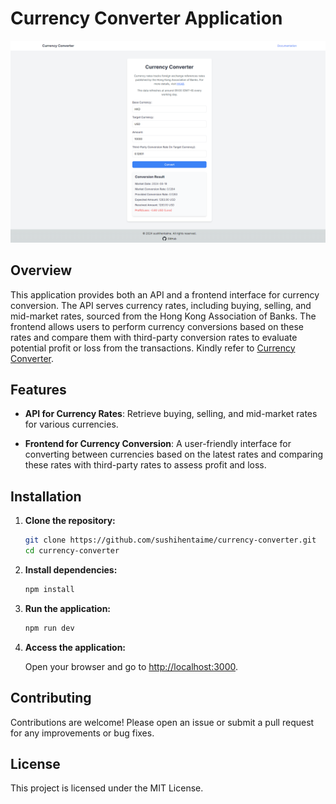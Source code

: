 # Currency Converter Application

![Image](image/localhost_3000_.png)

## Overview

This application provides both an API and a frontend interface for currency conversion. The API serves currency rates, including buying, selling, and mid-market rates, sourced from the Hong Kong Association of Banks. The frontend allows users to perform currency conversions based on these rates and compare them with third-party conversion rates to evaluate potential profit or loss from the transactions. Kindly refer to [Currency Converter](https://currency-converter-3ti.pages.dev/).

## Features

- **API for Currency Rates**: Retrieve buying, selling, and mid-market rates for various currencies.

- **Frontend for Currency Conversion**: A user-friendly interface for converting between currencies based on the latest rates and comparing these rates with third-party rates to assess profit and loss.

## Installation

1. **Clone the repository:**

    ```bash
    git clone https://github.com/sushihentaime/currency-converter.git
    cd currency-converter
    ```

2. **Install dependencies:**

    ```bash
    npm install
    ```

3. **Run the application:**

    ```bash
    npm run dev
    ```

4. **Access the application:**

    Open your browser and go to [http://localhost:3000](http://localhost:3000).

## Contributing

Contributions are welcome! Please open an issue or submit a pull request for any improvements or bug fixes.

## License

This project is licensed under the MIT License.

